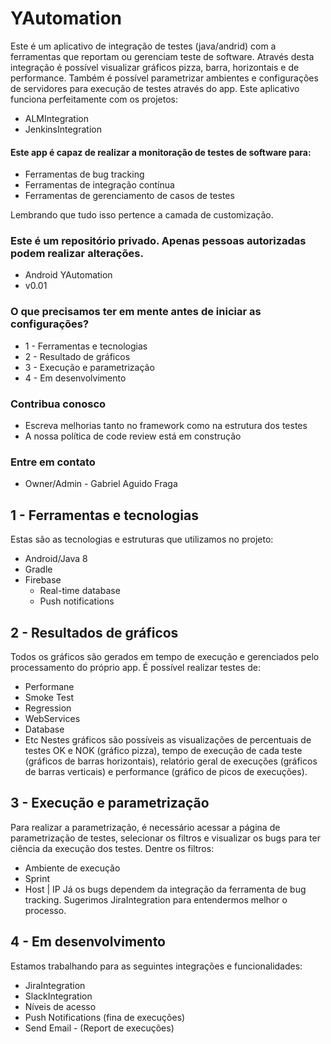 # YAutomation #

Este é um aplicativo de integração de testes (java/andrid) com a ferramentas que reportam ou gerenciam teste de software. 
Através desta integração é possível visualizar gráficos pizza, barra, horizontais e de performance. Também é possível
parametrizar ambientes e configurações de servidores para execução de testes através do app. Este aplicativo funciona 
perfeitamente com os projetos:
- ALMIntegration
- JenkinsIntegration

#### Este app é capaz de realizar a monitoração de testes de software para: ####
* Ferramentas de bug tracking
* Ferramentas de integração contínua
* Ferramentas de gerenciamento de casos de testes

Lembrando que tudo isso pertence a camada de customização.

### Este é um repositório privado. Apenas pessoas autorizadas podem realizar alterações. ###

* Android YAutomation
* v0.01

### O que precisamos ter em mente antes de iniciar as configurações? ###

* 1 - Ferramentas e tecnologias
* 2 - Resultado de gráficos
* 3 - Execução e parametrização
* 4 - Em desenvolvimento

### Contribua conosco ###

* Escreva melhorias tanto no framework como na estrutura dos testes
* A nossa política de code review está em construção

### Entre em contato ###

* Owner/Admin - Gabriel Aguido Fraga


## 1 - Ferramentas e tecnologias ##

Estas são as tecnologias e estruturas que utilizamos no projeto:
- Android/Java 8
- Gradle
- Firebase
	- Real-time database
	- Push notifications
		
			
## 2 - Resultados de gráficos ##

Todos os gráficos são gerados em tempo de execução e gerenciados pelo processamento do próprio app. 
É possível realizar testes de:
- Performane
- Smoke Test
- Regression
- WebServices
- Database
- Etc
Nestes gráficos são possíveis as visualizações de percentuais de testes OK e NOK (gráfico pizza), tempo de execução de 
cada teste (gráficos de barras horizontais), relatório geral de execuções (gráficos de barras verticais) e performance 
(gráfico de picos de execuções).


## 3 - Execução e parametrização ##
Para realizar a parametrização, é necessário acessar a página de parametrização de testes, selecionar os filtros e visualizar 
os bugs para ter ciência da execução dos testes. Dentre os filtros:
- Ambiente de execução
- Sprint
- Host | IP
Já os bugs dependem da integração da ferramenta de bug tracking. Sugerimos JiraIntegration para entendermos melhor o processo.

## 4 - Em desenvolvimento ##

Estamos trabalhando para as seguintes integrações e funcionalidades:
- JiraIntegration
- SlackIntegration
- Níveis de acesso
- Push Notifications (fina de execuções)
- Send Email - (Report de execuções)